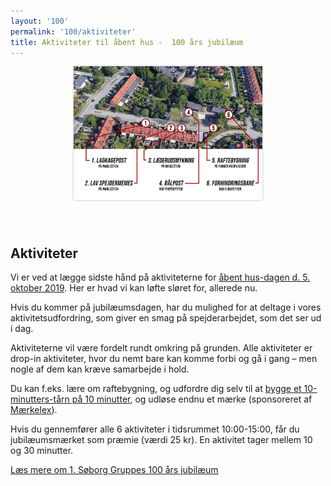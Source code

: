 ```yaml
---
layout: '100'
permalink: '100/aktiviteter'
title: Aktiviteter til åbent hus -  100 års jubilæum
---
```

<style type="text/css">
    .jub-activities {
        display: flex;
        flex-direction: row;
        margin: 40px;
    }
    .jub-activities-image {
        width: 60%;
        max-width: 650px;
        margin-right: 40px;
    }
    .jub-activities-image img {
        width: 100%;
        object-fit: contain;
        box-shadow: 0 0 3px rgba(0, 0, 0, 0.3);
    }
    .jub-activities-description {
        width: 100%;
        max-width: 600px;
    }
    .jub-activities-description ul {
        padding-left: 20px;
    }

    @media (max-width: 1000px) {
        .jub-activities {
            flex-direction: column;
            margin: 0;
            align-items: center;
            justify-content: center;
        }
        .jub-activities-image {
            margin-right: 0;
            margin-bottom: 40px;
        }
    }
</style>
<div class="jub-activities">
    <a href="/img/100-activities-map.jpg" class="jub-activities-image" target="_blank">
        <img src="/img/100-activities-map.jpg" alt="kort over hvor de forskellige aktiviteter er placeret">
    </a>
    <div class="jub-activities-description white-box">
        <h2>Aktiviteter</h2>
        <p>
            Vi er ved at lægge sidste hånd på aktiviteterne for <a href="/kalender/2019-jubilaeum">åbent hus-dagen d. 5. oktober 2019</a>.
            Her er hvad vi kan løfte sløret for, allerede nu.
        </p>
        <p>
            Hvis du kommer på jubilæumsdagen, har du mulighed for at deltage i vores aktivitetsudfordring, som giver en smag på spejderarbejdet, som det ser ud i dag.
        </p>
        <p>
            Aktiviteterne vil være fordelt rundt omkring på grunden.
            Alle aktiviteter er drop-in aktiviteter, hvor du nemt bare kan komme forbi og gå i gang &ndash; men nogle af dem kan kræve samarbejde i hold.
        </p>
        <p>
            Du kan f.eks. lære om raftebygning, og udfordre dig selv til at <a href="https://mærkelex.dk/m/10-min-taarn/" target="_blank" rel="noopener">bygge et 10-minutters-tårn på 10 minutter</a>, og udløse endnu et mærke (sponsoreret af <a href="https://mærkelex.dk/" target="_blank" rel="noopener">Mærkelex</a>).
        </p>
        <p>
            Hvis du gennemfører alle 6 aktiviteter i tidsrummet 10:00-15:00, får du jubilæumsmærket som præmie (værdi 25 kr).
            En aktivitet tager mellem 10 og 30 minutter.
        </p>
    </div>
</div>
<div class="centering">
    <a class="jub-more" href="/100">Læs mere om 1. Søborg Gruppes 100 års jubilæum</a>
</div>
